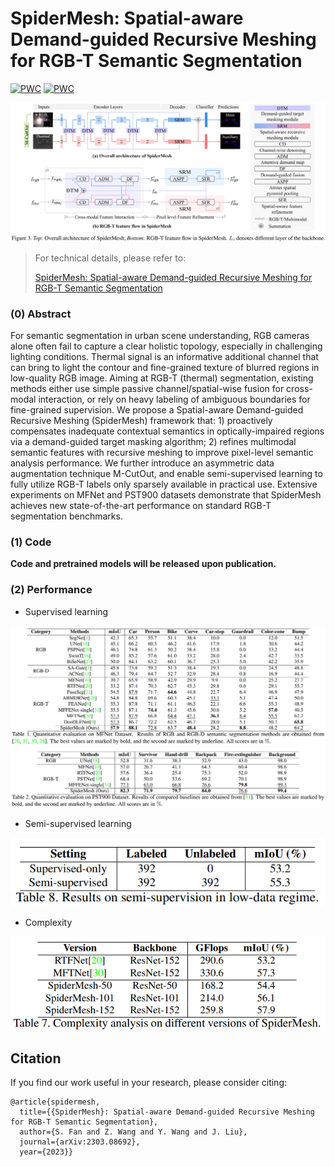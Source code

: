 # SpiderMesh: Spatial-aware Demand-guided Recursive Meshing for RGB-T Semantic Segmentation

[![PWC](https://img.shields.io/endpoint.svg?url=https://paperswithcode.com/badge/spidermesh-spatial-aware-demand-guided/thermal-image-segmentation-on-mfn-dataset)](https://paperswithcode.com/sota/thermal-image-segmentation-on-mfn-dataset?p=spidermesh-spatial-aware-demand-guided)
[![PWC](https://img.shields.io/endpoint.svg?url=https://paperswithcode.com/badge/spidermesh-spatial-aware-demand-guided/thermal-image-segmentation-on-pst900)](https://paperswithcode.com/sota/thermal-image-segmentation-on-pst900?p=spidermesh-spatial-aware-demand-guided)

![architecture](./img/SpiderMesh.png)

> For technical details, please refer to:
>
> [SpiderMesh: Spatial-aware Demand-guided Recursive Meshing for RGB-T Semantic Segmentation](https://arxiv.org/abs/2303.08692)

### (0) Abstract

For semantic segmentation in urban scene understanding, RGB cameras alone often fail to capture a clear holistic topology, especially in challenging lighting conditions. Thermal signal is an informative additional channel that can bring to light the contour and fine-grained texture of blurred regions in low-quality RGB image. Aiming at RGB-T (thermal) segmentation, existing methods either use simple passive channel/spatial-wise fusion for cross-modal interaction, or rely on heavy labeling of ambiguous boundaries for fine-grained supervision. We propose a Spatial-aware Demand-guided Recursive Meshing (SpiderMesh) framework that: 1) proactively compensates inadequate contextual semantics in optically-impaired regions via a demand-guided target masking algorithm; 2) refines multimodal semantic features with recursive meshing to improve pixel-level semantic analysis performance. We further introduce an asymmetric data augmentation technique M-CutOut, and enable semi-supervised learning to fully utilize RGB-T labels only sparsely available in practical use. Extensive experiments on MFNet and PST900 datasets demonstrate that SpiderMesh achieves new state-of-the-art performance on standard RGB-T segmentation benchmarks.

### (1) Code

**Code and pretrained models will be released upon publication.**

### (2) Performance

* Supervised learning 

![performance](./img/performance.png)

* Semi-supervised learning
    
![ssl_performance](./img/ssl_performance.png)

* Complexity

![complexity](./img/complexity.png)



## Citation

If you find our work useful in your research, please consider citing:

```
@article{spidermesh,
  title={{SpiderMesh}: Spatial-aware Demand-guided Recursive Meshing for RGB-T Semantic Segmentation},
  author={S. Fan and Z. Wang and Y. Wang and J. Liu},
  journal={arXiv:2303.08692},
  year={2023}}
```






